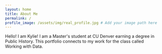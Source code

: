 ```yaml
---
layout: home
title: About Me
permalink: /
profile_image: /assets/img/real_profile.jpg # Add your image path here
---
```


Hello! I am Kylie! I am a Master's student at CU Denver earning a degree in Public History. This portfolio connects to my work for the class called Working with Data.
